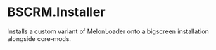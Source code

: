 # BSCRM.Installer
Installs a custom variant of MelonLoader onto a bigscreen installation alongside core-mods.
